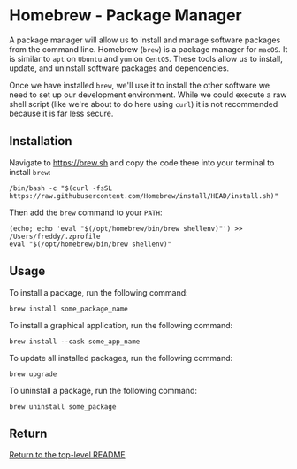 # Homebrew - Package Manager

A package manager will allow us to install and manage software packages from the command line.
Homebrew (`brew`) is a package manager for `macOS`.
It is similar to `apt` on `Ubuntu` and `yum` on `CentOS`.
These tools allow us to install, update, and uninstall software packages and dependencies.

Once we have installed `brew`, we'll use it to install the other software we need to set up our development environment.
While we could execute a raw shell script (like we're about to do here using `curl`) it is not recommended because it is far less secure.

## Installation

Navigate to https://brew.sh and copy the code there into your terminal to install `brew`:

```shell
/bin/bash -c "$(curl -fsSL https://raw.githubusercontent.com/Homebrew/install/HEAD/install.sh)"
```

Then add the `brew` command to your `PATH`:

```shell
(echo; echo 'eval "$(/opt/homebrew/bin/brew shellenv)"') >> /Users/freddy/.zprofile
eval "$(/opt/homebrew/bin/brew shellenv)"
```

## Usage

To install a package, run the following command:

```shell
brew install some_package_name
```

To install a graphical application, run the following command:

```shell
brew install --cask some_app_name
```

To update all installed packages, run the following command:

```shell
brew upgrade
```

To uninstall a package, run the following command:

```shell
brew uninstall some_package
```

## Return

[Return to the top-level README](./../../README.md)
